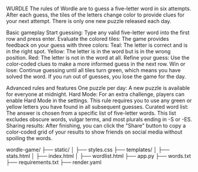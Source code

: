 WURDLE
The rules of Wordle are to guess a five-letter word in six attempts. 
After each guess, the tiles of the letters change color to provide clues for your next attempt. 
There is only one new puzzle released each day. 

Basic gameplay
Start guessing: Type any valid five-letter word into the first row and press enter.
Evaluate the colored tiles: The game provides feedback on your guess with three colors:
Teal: The letter is correct and is in the right spot.
Yellow: The letter is in the word but is in the wrong position.
Red: The letter is not in the word at all.
Refine your guess: Use the color-coded clues to make a more informed guess in the next row.
Win or lose: Continue guessing until all tiles turn green, which means you have solved the word. 
If you run out of guesses, you lose the game for the day. 

Advanced rules and features
One puzzle per day: A new puzzle is available for everyone at midnight.
Hard Mode: For an extra challenge, players can enable Hard Mode in the settings. 
This rule requires you to use any green or yellow letters you have found in all subsequent guesses.
Curated word list: The answer is chosen from a specific list of five-letter words. 
This list excludes obscure words, vulgar terms, and most plurals ending in -S or -ES.
Sharing results: After finishing, you can click the "Share" button to copy a color-coded grid 
of your results to show friends on social media without spoiling the words.

wordle-game/
├── static/
│   ├── styles.css
├── templates/
│   ├── stats.html
│   ├── index.html
│   ├── wordlist.html
├── app.py
├── words.txt
├── requirements.txt
├── render.yaml
